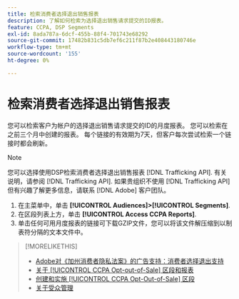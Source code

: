 ```yaml
---
title: 检索消费者选择退出销售报表
description: 了解如何检索为选择退出销售请求提交的ID报表。
feature: CCPA, DSP Segments
exl-id: 8ada787a-6dcf-455b-88f4-701743e68292
source-git-commit: 17482b831c5db7ef6c211f87b2e408443180746e
workflow-type: tm+mt
source-wordcount: '155'
ht-degree: 0%

---
```


# 检索消费者选择退出销售报表

您可以检索客户为帐户的选择退出销售请求提交的ID的月度报表。 您可以检索在之前三个月中创建的报表。 每个链接的有效期为7天，但客户每次尝试检索一个链接时都会刷新。

>[!NOTE]
>
>您可以选择使用DSP检索消费者选择退出销售报表 [!DNL Trafficking API]. 有关说明，请参阅 [!DNL Trafficking API]. 如果贵组织不使用 [!DNL Trafficking API] 但有兴趣了解更多信息，请联系 [!DNL Adobe] 客户团队。

1. 在主菜单中，单击 **[!UICONTROL Audiences]>[!UICONTROL Segments]**.
1. 在区段列表上方，单击 **[!UICONTROL Access CCPA Reports]**.
1. 单击任何可用月度报表的链接可下载GZIP文件，您可以将该文件解压缩到以制表符分隔的文本文件中。

>[!MORELIKETHIS]
>
>* [Adobe对《加州消费者隐私法案》的广告支持：消费者选择退出支持](/help/privacy/ccpa-opt-out-of-sale.md)
>* [关于 [!UICONTROL CCPA Opt-out-of-Sale] 区段和报表](ccpa-opt-out-about.md)
>* [创建和实施 [!UICONTROL CCPA Opt-Out-of-Sale] 区段](ccpa-opt-out-segment-create.md)
>* [关于受众管理](audience-about.md)

